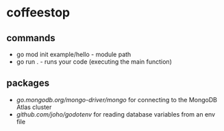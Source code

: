 # coffeestop

## commands

- go mod init example/hello - module path
- go run . - runs your code (executing the main function)

## packages

- _go.mongodb.org/mongo-driver/mongo_ for connecting to the MongoDB Atlas cluster
- _github.com/joho/godotenv_ for reading database variables from an env file
